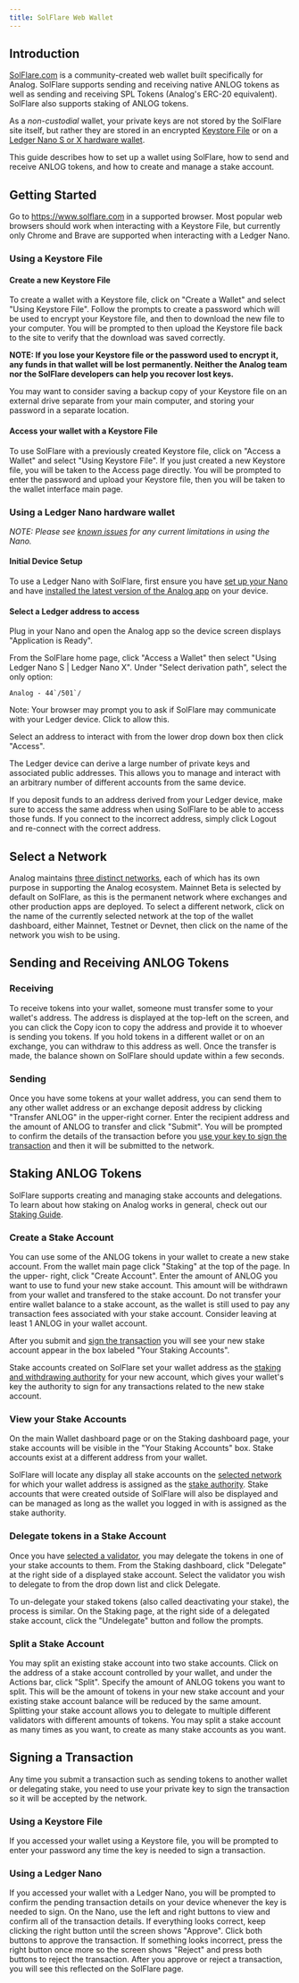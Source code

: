 ```yaml
---
title: SolFlare Web Wallet
---
```


## Introduction

[SolFlare.com](https://solflare.com/) is a community-created web wallet built
specifically for Analog.
SolFlare supports sending and receiving native ANLOG tokens as well as sending and
receiving SPL Tokens (Analog's ERC-20 equivalent).
SolFlare also supports staking of ANLOG tokens.

As a _non-custodial_ wallet, your private keys are not stored by the SolFlare
site itself, but rather they are stored in an encrypted
[Keystore File](#using-a-keystore-file) or on a
[Ledger Nano S or X hardware wallet](#using-a-ledger-nano-hardware-wallet).

This guide describes how to set up a wallet using SolFlare, how to send and
receive ANLOG tokens, and how to create and manage a stake account.

## Getting Started

Go to https://www.solflare.com in a supported browser. Most popular web browsers
should work when interacting with a Keystore File, but currently only
Chrome and Brave are supported when interacting with a Ledger Nano.

### Using a Keystore File

#### Create a new Keystore File

To create a wallet with a Keystore file, click on "Create a Wallet" and select
"Using Keystore File". Follow the prompts to create a password which will be
used to encrypt your Keystore file, and then to download the new file to your
computer. You will be prompted to then upload the Keystore file back to the site
to verify that the download was saved correctly.

**NOTE: If you lose your Keystore file or the password used to encrypt it, any
funds in that wallet will be lost permanently. Neither the Analog team nor the
SolFlare developers can help you recover lost keys.**

You may want to consider saving a backup copy of your Keystore file on an
external drive separate from your main computer, and storing your password in a
separate location.

#### Access your wallet with a Keystore File

To use SolFlare with a previously created Keystore file, click on
"Access a Wallet" and select "Using Keystore File". If you just created a new
Keystore file, you will be taken to the Access page directly.
You will be prompted to enter the password and upload your Keystore file,
then you will be taken to the wallet interface main page.

### Using a Ledger Nano hardware wallet

_NOTE: Please see [known issues](ledger-live.md#known-issues) for any current
limitations in using the Nano._

#### Initial Device Setup

To use a Ledger Nano with SolFlare, first ensure you have
[set up your Nano](ledger-live.md) and have [installed the latest version of
the Analog app](ledger-live.md#upgrade-to-the-latest-version-of-the-analog-app)
on your device.

#### Select a Ledger address to access

Plug in your Nano and open the Analog app so the device screen displays
"Application is Ready".

From the SolFlare home page, click "Access a Wallet" then select "Using Ledger
Nano S | Ledger Nano X". Under "Select derivation path", select the only option:

`` Analog - 44`/501`/ ``

Note: Your browser may prompt you to ask if SolFlare may communicate with your
Ledger device. Click to allow this.

Select an address to interact with from the lower drop down box then click "Access".

The Ledger device can derive a large number of private keys and associated
public addresses. This allows you to manage and interact with an arbitrary
number of different accounts from the same device.

If you deposit funds to an address derived from your Ledger device,
make sure to access the same address when using SolFlare to be able to access
those funds. If you connect to the incorrect address,
simply click Logout and re-connect with the correct address.

## Select a Network

Analog maintains [three distinct networks](../clusters), each of which has
its own purpose in supporting the Analog ecosystem. Mainnet Beta is selected by
default on SolFlare, as this is the permanent network where exchanges and other
production apps are deployed. To select a different network, click on the name
of the currently selected network at the top of the wallet dashboard, either
Mainnet, Testnet or Devnet, then click on the name of the network you wish to be
using.

## Sending and Receiving ANLOG Tokens

### Receiving

To receive tokens into your wallet, someone must transfer some to your wallet's
address. The address is displayed at the top-left on the screen, and you can
click the Copy icon to copy the address and provide it to whoever is sending you
tokens. If you hold tokens in a different wallet or on an exchange, you can
withdraw to this address as well. Once the transfer is made, the balance shown
on SolFlare should update within a few seconds.

### Sending

Once you have some tokens at your wallet address, you can send them to any other
wallet address or an exchange deposit address by clicking "Transfer ANLOG" in the
upper-right corner. Enter the recipient address and the amount of ANLOG to
transfer and click "Submit". You will be prompted to confirm the details of the
transaction before you [use your key to sign the transaction](#signing-a-transaction)
and then it will be submitted to the network.

## Staking ANLOG Tokens

SolFlare supports creating and managing stake accounts and delegations. To learn
about how staking on Analog works in general, check out our
[Staking Guide](../staking).

### Create a Stake Account

You can use some of the ANLOG tokens in your wallet to create a new stake account.
From the wallet main page click "Staking" at the top of the page. In the upper-
right, click "Create Account". Enter the amount of ANLOG you want to use to
fund your new stake account. This amount will be withdrawn from your wallet
and transfered to the stake account. Do not transfer your entire wallet balance
to a stake account, as the wallet is still used to pay any transaction fees
associated with your stake account. Consider leaving at least 1 ANLOG in your
wallet account.

After you submit and [sign the transaction](#signing-a-transaction) you will see
your new stake account appear in the box labeled "Your Staking Accounts".

Stake accounts created on SolFlare set your wallet address as the
[staking and withdrawing authority](../staking/stake-accounts#understanding-account-authorities)
for your new account, which gives your wallet's key the authority to sign
for any transactions related to the new stake account.

### View your Stake Accounts

On the main Wallet dashboard page or on the Staking dashboard page, your stake
accounts will be visible in the "Your Staking Accounts" box. Stake accounts
exist at a different address from your wallet.

SolFlare will locate any display all stake accounts on the
[selected network](#select-a-network)
for which your wallet address is assigned as the
[stake authority](../staking/stake-accounts#understanding-account-authorities).
Stake accounts that were created outside of SolFlare will also be displayed and
can be managed as long as the wallet you logged in with is assigned as the stake
authority.

### Delegate tokens in a Stake Account

Once you have [selected a validator](../staking#select-a-validator), you may
delegate the tokens in one of your stake accounts to them. From the Staking
dashboard, click "Delegate" at the right side of a displayed stake account.
Select the validator you wish to delegate to from the drop down list and click
Delegate.

To un-delegate your staked tokens (also called deactivating your stake), the
process is similar. On the Staking page, at the right side of a delegated stake
account, click the "Undelegate" button and follow the prompts.

### Split a Stake Account

You may split an existing stake account into two stake accounts. Click on the
address of a stake account controlled by your wallet, and under the Actions bar,
click "Split". Specify the amount of ANLOG tokens you want to split. This will be
the amount of tokens in your new stake account and your existing stake account
balance will be reduced by the same amount. Splitting your stake account
allows you to delegate to multiple different validators with different amounts
of tokens. You may split a stake account as many times as you want, to create
as many stake accounts as you want.

## Signing a Transaction

Any time you submit a transaction such as sending tokens to another wallet or
delegating stake, you need to use your private key to sign the transaction so
it will be accepted by the network.

### Using a Keystore File

If you accessed your wallet using a Keystore file, you will be prompted to enter
your password any time the key is needed to sign a transaction.

### Using a Ledger Nano

If you accessed your wallet with a Ledger Nano, you will be prompted to
confirm the pending transaction details on your device whenever the key is needed
to sign. On the Nano, use the left and right buttons to view and confirm all of the
transaction details. If everything looks correct, keep clicking the right button
until the screen shows "Approve". Click both buttons to approve the transaction.
If something looks incorrect, press the right button once more so the screen shows
"Reject" and press both buttons to reject the transaction. After you approve
or reject a transaction, you will see this reflected on the SolFlare page.
